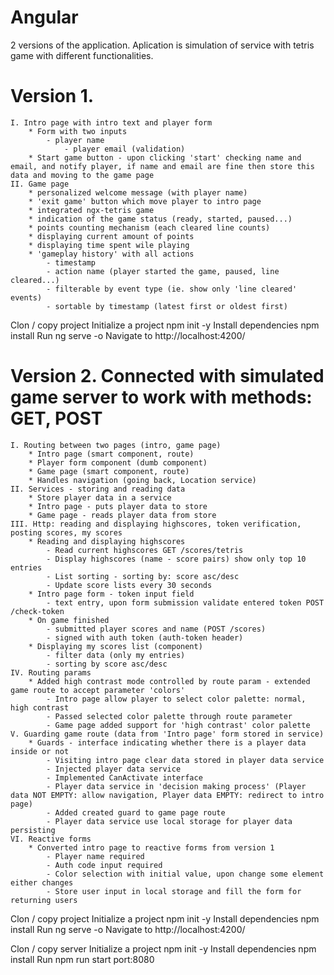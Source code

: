 # Angular
2 versions of the application.
Aplication is simulation of service with tetris game with different functionalities.
# Version 1. 
	I. Intro page with intro text and player form
		* Form with two inputs
			- player name
     			- player email (validation)
  		* Start game button - upon clicking 'start' checking name and email, and notify player, if name and email are fine then store this data and moving to the game page
	II. Game page
		* personalized welcome message (with player name)
		* 'exit game' button which move player to intro page
		* integrated ngx-tetris game
		* indication of the game status (ready, started, paused...)
		* points counting mechanism (each cleared line counts)
		* displaying current amount of points
		* displaying time spent wile playing
		* 'gameplay history' with all actions
			- timestamp
			- action name (player started the game, paused, line cleared...)
			- filterable by event type (ie. show only 'line cleared' events)
			- sortable by timestamp (latest first or oldest first)

Clon / copy project
Initialize a project npm init -y
Install dependencies npm install
Run ng serve -o
Navigate to http://localhost:4200/

# Version 2. Connected with simulated game server to work with methods: GET, POST
	I. Routing between two pages (intro, game page)
		* Intro page (smart component, route)
		* Player form component (dumb component)
		* Game page (smart component, route)
		* Handles navigation (going back, Location service)
	II. Services - storing and reading data
		* Store player data in a service
		* Intro page - puts player data to store
		* Game page - reads player data from store
	III. Http: reading and displaying highscores, token verification, posting scores, my scores
		* Reading and displaying highscores
			- Read current highscores GET /scores/tetris
			- Display highscores (name - score pairs) show only top 10 entries
			- List sorting - sorting by: score asc/desc
			- Update score lists every 30 seconds
		* Intro page form - token input field
			- text entry, upon form submission validate entered token POST /check-token
		* On game finished
			- submitted player scores and name (POST /scores)
			- signed with auth token (auth-token header)
		* Displaying my scores list (component)
			- filter data (only my entries)
			- sorting by score asc/desc
	IV. Routing params
		* Added high contrast mode controlled by route param - extended game route to accept parameter 'colors'
			- Intro page allow player to select color palette: normal, high contrast
			- Passed selected color palette through route parameter
			- Game page added support for 'high contrast' color palette
	V. Guarding game route (data from 'Intro page' form stored in service)
		* Guards - interface indicating whether there is a player data inside or not
			- Visiting intro page clear data stored in player data service
			- Injected player data service
			- Implemented CanActivate interface
			- Player data service in 'decision making process' (Player data NOT EMPTY: allow navigation, Player data EMPTY: redirect to intro page)
			- Added created guard to game page route
			- Player data service use local storage for player data persisting
	VI. Reactive forms
		* Converted intro page to reactive forms from version 1
			- Player name required
			- Auth code input required
			- Color selection with initial value, upon change some element either changes
			- Store user input in local storage and fill the form for returning users

Clon / copy project
Initialize a project npm init -y
Install dependencies npm install
Run ng serve -o
Navigate to http://localhost:4200/

Clon / copy server 
Initialize a project npm init -y
Install dependencies npm install
Run npm run start port:8080

